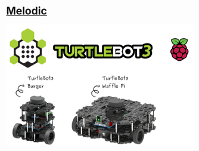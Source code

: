 # [Melodic](#melodic)

![](/assets/images/platform/turtlebot3/overview/overview/turtlebot3_with_logo.png)

